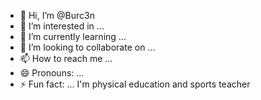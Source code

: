 - 👋 Hi, I’m @Burc3n
- 👀 I’m interested in ...
- 🌱 I’m currently learning ...
- 💞️ I’m looking to collaborate on ...
- 📫 How to reach me ...
- 😄 Pronouns: ...
- ⚡ Fun fact: ...
     I'm physical education and sports teacher 

<!---
Burc3n/Burc3n is a ✨ special ✨ repository because its `README.md` (this file) appears on your GitHub profile.
You can click the Preview link to take a look at your changes.
---> 
